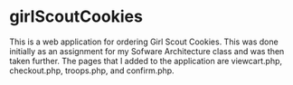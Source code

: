 # girlScoutCookies

This is a web application for ordering Girl Scout Cookies. This was done initially as an assignment for my Sofware Architecture class and was then taken further. The pages that I added to the application are viewcart.php, checkout.php, troops.php, and confirm.php.
